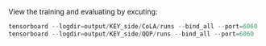 
View the training and evaluating by excuting: 

``` c
tensorboard --logdir=output/KEY_side/CoLA/runs --bind_all --port=6060
tensorboard --logdir=output/KEY_side/QQP/runs --bind_all --port=6060
```

